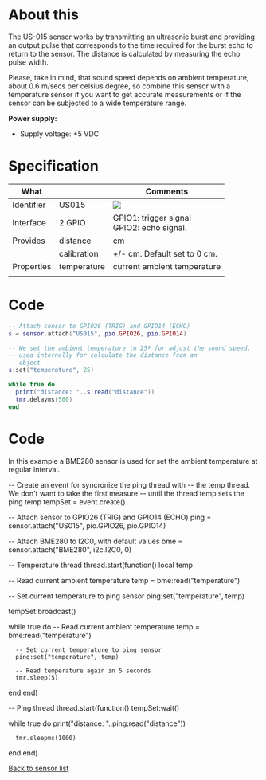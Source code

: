 # About this

The US-015 sensor works by transmitting an ultrasonic burst and providing an output pulse that corresponds to the time required for the burst echo to return to the sensor. The distance is calculated by measuring the echo pulse width.

Please, take in mind, that sound speed depends on ambient temperature, about 0.6 m/secs per celsius degree, so combine this sensor with a temperature sensor if you want to get accurate measurements or if the sensor can be subjected to a wide temperature range.

**Power supply:**

* Supply voltage: +5 VDC

# Specification

| What         |             | Comments                                    |
|--------------|-------------|---------------------------------------------|
| Identifier   | US015       | ![](http://git.whitecatboard.org/ping-sensor.png)                                            |
| Interface    | 2 GPIO      | GPIO1: trigger signal<br/>GPIO2: echo signal. |
| Provides     | distance    | cm                                          |
|              | calibration | +/- cm. Default set to 0 cm.          |
| Properties   | temperature | current ambient temperature                 |
|     |             |                             |

# Code

```lua
-- Attach sensor to GPIO26 (TRIG) and GPIO14 (ECHO)
s = sensor.attach("US015", pio.GPIO26, pio.GPIO14)

-- We set the ambient temperature to 25º for adjust the sound speed,
-- used internally for calculate the distance from an
-- object
s:set("temperature", 25)

while true do
  print("distance: "..s:read("distance"))
  tmr.delayms(500)
end
```

# Code

In this example a BME280 sensor is used for set the ambient temperature at regular interval.

-- Create an event for syncronize the ping thread with
-- the temp thread. We don't want to take the first measure
-- until the thread temp sets the ping temp
tempSet = event.create()

-- Attach sensor to GPIO26 (TRIG) and GPIO14 (ECHO)
ping = sensor.attach("US015", pio.GPIO26, pio.GPIO14)

-- Attach BME280 to I2C0, with default values
bme = sensor.attach("BME280", i2c.I2C0, 0)

-- Temperature thread
thread.start(function()
   local temp

   -- Read current ambient temperature
   temp = bme:read("temperature")

   -- Set current temperature to ping sensor
   ping:set("temperature", temp)

   tempSet:broadcast()

   while true do
      -- Read current ambient temperature
      temp = bme:read("temperature")

      -- Set current temperature to ping sensor
      ping:set("temperature", temp)
	  
      -- Read temperature again in 5 seconds
      tmr.sleep(5)
   end
end)

-- Ping thread
thread.start(function()
   tempSet:wait()
      
   while true do
      print("distance: "..ping:read("distance"))
	  
	  tmr.sleepms(1000)
   end
end)

[Back to sensor list](https://github.com/whitecatboard/Lua-RTOS-ESP32/wiki/Sensor-module#supported-sensors)